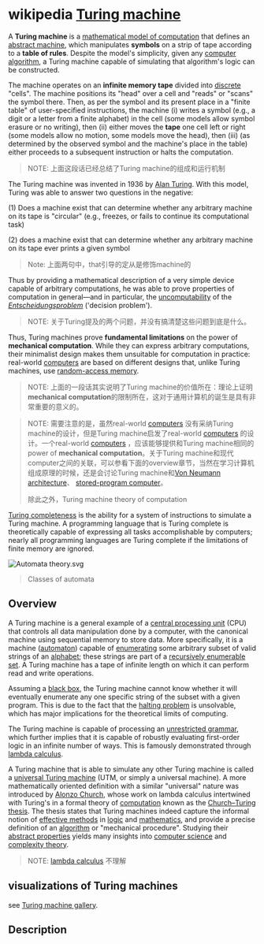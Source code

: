 # wikipedia [Turing machine](https://en.wikipedia.org/wiki/Turing_machine)

A **Turing machine** is a [mathematical model of computation](https://en.wikipedia.org/wiki/Mathematical_model_of_computation) that defines an [abstract machine](https://en.wikipedia.org/wiki/Abstract_machine), which manipulates **symbols** on a strip of tape according to a **table of rules**. Despite the model's simplicity, given any [computer algorithm](https://en.wikipedia.org/wiki/Computer_algorithm), a Turing machine capable of simulating that algorithm's logic can be constructed.

The machine operates on an **infinite memory tape** divided into [discrete](https://en.wikipedia.org/wiki/Discrete_mathematics) "cells". The machine positions its "head" over a cell and "reads" or "scans" the symbol there. Then, as per the symbol and its present place in a "finite table" of user-specified instructions, the machine (i) writes a symbol (e.g., a digit or a letter from a finite alphabet) in the cell (some models allow symbol erasure or no writing), then (ii) either moves the **tape** one cell left or right (some models allow no motion, some models move the head), then (iii) (as determined by the observed symbol and the machine's place in the table) either proceeds to a subsequent instruction or halts the computation.

> NOTE: 上面这段话已经总结了Turing machine的组成和运行机制

The Turing machine was invented in 1936 by [Alan Turing](https://en.wikipedia.org/wiki/Alan_Turing). With this model, Turing was able to answer two questions in the negative: 

(1) Does a machine exist that can determine whether any arbitrary machine on its tape is "circular" (e.g., freezes, or fails to continue its computational task)

(2) does a machine exist that can determine whether any arbitrary machine on its tape ever prints a given symbol

> Note: 上面两句中，that引导的定从是修饰machine的

Thus by providing a mathematical description of a very simple device capable of arbitrary computations, he was able to prove properties of computation in general—and in particular, the [uncomputability](https://en.wikipedia.org/wiki/Computability) of the *[Entscheidungsproblem](https://en.wikipedia.org/wiki/Entscheidungsproblem)* ('decision problem').

> NOTE: 关于Turing提及的两个问题，并没有搞清楚这些问题到底是什么。

Thus, Turing machines prove **fundamental limitations** on the power of **mechanical computation**. While they can express arbitrary computations, their minimalist design makes them unsuitable for computation in practice: real-world [computers](https://en.wikipedia.org/wiki/Computer) are based on different designs that, unlike Turing machines, use [random-access memory](https://en.wikipedia.org/wiki/Random-access_memory).

> NOTE: 上面的一段话其实说明了Turing machine的价值所在：理论上证明 **mechanical computation**的限制所在，这对于通用计算机的诞生是具有非常重要的意义的。

> NOTE: 需要注意的是，虽然real-world [computers](https://en.wikipedia.org/wiki/Computer) 没有采纳Turing machine的设计，但是Turing machine启发了real-world [computers](https://en.wikipedia.org/wiki/Computer) 的设计。一个real-world [computers](https://en.wikipedia.org/wiki/Computer) ，应该能够提供和Turing machine相同的 power of **mechanical computation**。关于Turing machine和现代computer之间的关联，可以参看下面的overview章节，当然在学习计算机组成原理的时候，还是会讨论Turing machine和[Von Neumann architecture](https://en.wikipedia.org/wiki/Von_Neumann_architecture)、 [stored-program computer](https://en.wikipedia.org/wiki/Stored-program_computer)。
>
> 除此之外，Turing machine theory of computation



[Turing completeness](https://en.wikipedia.org/wiki/Turing_completeness) is the ability for a system of instructions to simulate a Turing machine. A programming language that is Turing complete is theoretically capable of expressing all tasks accomplishable by computers; nearly all programming languages are Turing complete if the limitations of finite memory are ignored.

![Automata theory.svg](https://upload.wikimedia.org/wikipedia/commons/thumb/a/a2/Automata_theory.svg/300px-Automata_theory.svg.png)

> Classes of automata

## Overview

A Turing machine is a general example of a [central processing unit](https://en.wikipedia.org/wiki/Central_processing_unit) (CPU) that controls all data manipulation done by a computer, with the canonical machine using sequential memory to store data. More specifically, it is a machine ([automaton](https://en.wikipedia.org/wiki/Automaton)) capable of [enumerating](https://en.wikipedia.org/wiki/Enumeration) some arbitrary subset of valid strings of an [alphabet](https://en.wikipedia.org/wiki/Alphabet_(formal_languages)); these strings are part of a [recursively enumerable set](https://en.wikipedia.org/wiki/Recursively_enumerable_set). A Turing machine has a tape of infinite length on which it can perform read and write operations.

Assuming a [black box](https://en.wikipedia.org/wiki/Black_box), the Turing machine cannot know whether it will eventually enumerate any one specific string of the subset with a given program. This is due to the fact that the [halting problem](https://en.wikipedia.org/wiki/Halting_problem) is unsolvable, which has major implications for the theoretical limits of computing.

The Turing machine is capable of processing an [unrestricted grammar](https://en.wikipedia.org/wiki/Unrestricted_grammar), which further implies that it is capable of robustly evaluating first-order logic in an infinite number of ways. This is famously demonstrated through [lambda calculus](https://en.wikipedia.org/wiki/Lambda_calculus).

A Turing machine that is able to simulate any other Turing machine is called a [universal Turing machine](https://en.wikipedia.org/wiki/Universal_Turing_machine) (UTM, or simply a universal machine). A more mathematically oriented definition with a similar "universal" nature was introduced by [Alonzo Church](https://en.wikipedia.org/wiki/Alonzo_Church), whose work on lambda calculus intertwined with Turing's in a formal theory of [computation](https://en.wikipedia.org/wiki/Computation) known as the [Church–Turing thesis](https://en.wikipedia.org/wiki/Church–Turing_thesis). The thesis states that Turing machines indeed capture the informal notion of [effective methods](https://en.wikipedia.org/wiki/Effective_method) in [logic](https://en.wikipedia.org/wiki/Logic) and [mathematics](https://en.wikipedia.org/wiki/Mathematics), and provide a precise definition of an [algorithm](https://en.wikipedia.org/wiki/Algorithm) or "mechanical procedure". Studying their [abstract properties](https://en.wikipedia.org/wiki/Abstract_machine) yields many insights into [computer science](https://en.wikipedia.org/wiki/Computer_science) and [complexity theory](https://en.wikipedia.org/wiki/Computational_complexity_theory).

> NOTE:  [lambda calculus](https://en.wikipedia.org/wiki/Lambda_calculus) 不理解

## visualizations of Turing machines

see [Turing machine gallery](https://en.wikipedia.org/wiki/Turing_machine_gallery).



## Description

